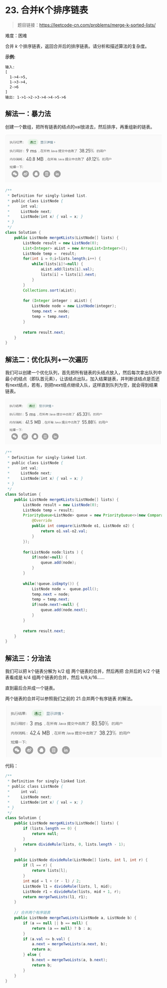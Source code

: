 # 23. 合并K个排序链表

> 题目链接：https://leetcode-cn.com/problems/merge-k-sorted-lists/

难度：困难

合并 *k* 个排序链表，返回合并后的排序链表。请分析和描述算法的复杂度。

**示例:**

```
输入:
[
  1->4->5,
  1->3->4,
  2->6
]
输出: 1->1->2->3->4->4->5->6
```



## 解法一：暴力法

创建一个数组，把所有链表的结点的val放进去，然后排序，再重组新的链表。

![image-20200525204038844](image/image-20200525204038844.png)

```java
/**
 * Definition for singly-linked list.
 * public class ListNode {
 *     int val;
 *     ListNode next;
 *     ListNode(int x) { val = x; }
 * }
 */
class Solution {
    public ListNode mergeKLists(ListNode[] lists) {
		ListNode result = new ListNode(0);
		List<Integer> aList = new ArrayList<Integer>();
		ListNode temp =  result;
		for(int i = 0;i<lists.length;i++) {
			while(lists[i]!=null) {
				aList.add(lists[i].val);
				lists[i] = lists[i].next;
			}
		}
		Collections.sort(aList);
		
		for (Integer integer : aList) {
			ListNode node = new ListNode(integer);
			temp.next = node;
			temp = temp.next;
		}
		
		return result.next;
	}
}
```



## 解法二：优化队列+一次遍历

我们可以创建一个优化队列，首先把所有链表的头结点放入，然后每次拿出队列中最小的结点（即队首元素），让该结点出队，加入结果链表，并判断该结点是否还有next结点，若有，则把next结点继续入队，这样直到队列为空，就会得到结果链表。

![image-20200525203957138](image/image-20200525203957138.png)

```java
/**
 * Definition for singly-linked list.
 * public class ListNode {
 *     int val;
 *     ListNode next;
 *     ListNode(int x) { val = x; }
 * }
 */
class Solution {
    public ListNode mergeKLists(ListNode[] lists) {
		ListNode result = new ListNode(0);
		ListNode temp = result;
		PriorityQueue<ListNode> queue = new PriorityQueue<>(new Comparator<ListNode>() {
			@Override
			public int compare(ListNode o1, ListNode o2) {			
				return o1.val-o2.val;
			}
		});
		
		for(ListNode node:lists ) {
			if(node!=null) {
				queue.add(node);
			}
		}
		
		while(!queue.isEmpty()) {
			ListNode node =  queue.poll();
			temp.next = node;
			temp = temp.next;
			if(node.next!=null) {
				queue.add(node.next);
			}
		}
		
		return result.next;
	}
}
```



## 解法三：分治法

我们可以把 k个链表分解为 k/2 组 两个链表的合并，然后再把 合并后的 k/2 个链表看成是 k/4 组两个链表的合并，然后 k/8,k/16……

直到最后合并成一个链表。

两个链表的合并可以参照我们之前的 21.合并两个有序链表 的解法。

![image-20200525203455413](image/image-20200525203455413.png)



代码：

```java
/**
 * Definition for singly-linked list.
 * public class ListNode {
 *     int val;
 *     ListNode next;
 *     ListNode(int x) { val = x; }
 * }
 */
class Solution {
    public ListNode mergeKLists(ListNode[] lists) {
		if (lists.length == 0) {
			return null;
		}
		return divideRule(lists, 0, lists.length - 1);
	}

	public ListNode divideRule(ListNode[] lists, int l, int r) {
		if (l == r) {
			return lists[l];
		}
		int mid = l + (r - l) / 2;
		ListNode l1 = divideRule(lists, l, mid);
		ListNode r1 = divideRule(lists, mid + 1, r);
		return mergeTwoLists(l1, r1);
	}

	// 合并两个有序链表
	public ListNode mergeTwoLists(ListNode a, ListNode b) {
		if (a == null || b == null) {
			return (a == null) ? b : a;
		}
		if (a.val <= b.val) {
			a.next = mergeTwoLists(a.next, b);
			return a;
		} else {
			b.next = mergeTwoLists(a, b.next);
			return b;
		}
	}
}
```

